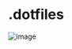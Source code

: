 # .dotfiles

![image](https://github.com/user-attachments/assets/0e3643c3-3ae3-4e04-9311-b956f5b2e3cf)
